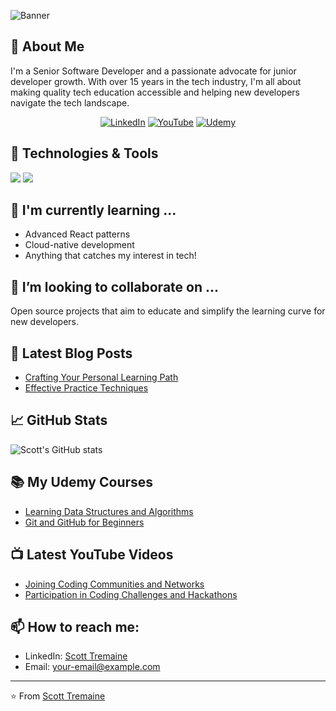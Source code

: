 <!-- Banner image -->
![Banner](https://media.licdn.com/dms/image/C4E16AQGeEIvgYibS5Q/profile-displaybackgroundimage-shrink_350_1400/0/1611202296665?e=1709769600&v=beta&t=2z2zixToiAeQFE2jEbnY-ea5mYopIhEa7ACURYMOSE4)

<!-- Welcome Message -->


<!-- Introduction -->
## 🚀 About Me
I'm a Senior Software Developer and a passionate advocate for junior developer growth. With over 15 years in the tech industry, I'm all about making quality tech education accessible and helping new developers navigate the tech landscape.

<!-- Quick Links -->
<p align="center">
  <a href="YOUR_LINKEDIN_PROFILE_URL"><img alt="LinkedIn" src="LINK_TO_LINKEDIN_BADGE"></a>
  <a href="YOUR_YOUTUBE_CHANNEL_URL"><img alt="YouTube" src="LINK_TO_YOUTUBE_BADGE"></a>
  <a href="YOUR_UDEMY_PROFILE_URL"><img alt="Udemy" src="LINK_TO_UDEMY_BADGE"></a>
</p>

## 🔧 Technologies & Tools
![](https://img.shields.io/badge/Code-JavaScript-informational?style=flat&logo=javascript&logoColor=white&color=2bbc8a)
![](https://img.shields.io/badge/Tools-GitHub-informational?style=flat&logo=github&logoColor=white&color=2bbc8a)
<!-- Add more badges here: https://shields.io/ -->

## 🌱 I'm currently learning ...
- Advanced React patterns
- Cloud-native development
- Anything that catches my interest in tech!

## 👯 I’m looking to collaborate on ...
Open source projects that aim to educate and simplify the learning curve for new developers.

## 📝 Latest Blog Posts
<!-- BLOG-POST-LIST:START -->
- [Crafting Your Personal Learning Path](LINK_TO_BLOG_POST)
- [Effective Practice Techniques](LINK_TO_BLOG_POST)
<!-- BLOG-POST-LIST:END -->

## 📈 GitHub Stats

![Scott's GitHub stats](https://github-readme-stats.vercel.app/api?username=YOUR_GITHUB_USERNAME&show_icons=true&theme=radical)

## 📚 My Udemy Courses
- [Learning Data Structures and Algorithms](LINK_TO_COURSE)
- [Git and GitHub for Beginners](LINK_TO_COURSE)

## 📺 Latest YouTube Videos
<!-- YOUTUBE:START -->
- [Joining Coding Communities and Networks](LINK_TO_VIDEO)
- [Participation in Coding Challenges and Hackathons](LINK_TO_VIDEO)
<!-- YOUTUBE:END -->

## 📫 How to reach me:
- LinkedIn: [Scott Tremaine](YOUR_LINKEDIN_PROFILE_URL)
- Email: your-email@example.com

<!-- Footer -->
---
⭐️ From [Scott Tremaine](YOUR_GITHUB_PROFILE_URL)
